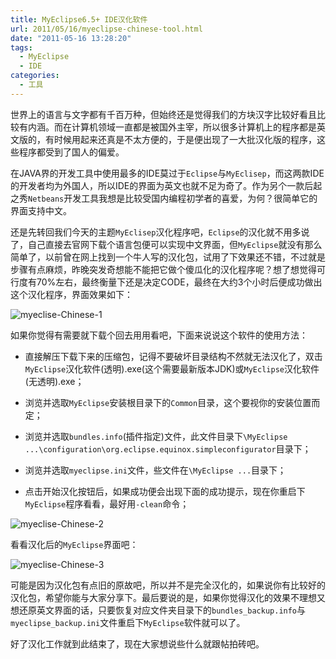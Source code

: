 ```yaml
---
title: MyEclipse6.5+ IDE汉化软件
url: 2011/05/16/myeclipse-chinese-tool.html
date: "2011-05-16 13:28:20"
tags: 
  - MyEclipse
  - IDE
categories:
  - 工具
---
```

 
世界上的语言与文字都有千百万种，但始终还是觉得我们的方块汉字比较好看且比较有内涵。而在计算机领域一直都是被国外主宰，所以很多计算机上的程序都是英文版的，有时候用起来还真是不太方便的，于是便出现了一大批汉化版的程序，这些程序都受到了国人的偏爱。

<!--more-->

在JAVA界的开发工具中使用最多的IDE莫过于`Eclipse`与`MyEclisep`，而这两款IDE的开发者均为外国人，所以IDE的界面为英文也就不足为奇了。作为另个一款后起之秀`Netbeans`开发工具我想是比较受国内编程初学者的喜爱，为何？很简单它的界面支持中文。

还是先转回我们今天的主题`MyEclisep`汉化程序吧，`Eclipse`的汉化就不用多说了，自己直接去官网下载个语言包便可以实现中文界面，但`MyEclipse`就没有那么简单了，以前曾在网上找到一个牛人写的汉化包，试用了下效果还不错，不过就是步骤有点麻烦，昨晚突发奇想能不能把它做个傻瓜化的汉化程序呢？想了想觉得可行度有70%左右，最终衡量下还是决定CODE，最终在大约3个小时后便成功做出这个汉化程序，界面效果如下：

![myeclise-Chinese-1](http://siteimgs.cn-sh2.ufileos.com/2011/05-16-myeclipse-Chinese-1.png)

如果你觉得有需要就下载个回去用用看吧，下面来说说这个软件的使用方法：

* 直接解压下载下来的压缩包，记得不要破坏目录结构不然就无法汉化了，双击`MyEclipse`汉化软件(透明).exe(这个需要最新版本JDK)或`MyEclipse`汉化软件(无透明).exe；

* 浏览并选取`MyEclipse`安装根目录下的`Common`目录，这个要视你的安装位置而定；

* 浏览并选取`bundles.info`(插件指定)文件，此文件目录下`\MyEclipse ...\configuration\org.eclipse.equinox.simpleconfigurator`目录下；

* 浏览并选取`myeclipse.ini`文件，些文件在`\MyEclipse ...`目录下；

* 点击开始汉化按钮后，如果成功便会出现下面的成功提示，现在你重启下`MyEclipse`程序看看，最好用`-clean`命令；


![myeclise-Chinese-2](http://siteimgs.cn-sh2.ufileos.com/2011/05-16-myeclipse-Chinese-2.png)

看看汉化后的`MyEclipse`界面吧：

![myeclise-Chinese-3](http://siteimgs.cn-sh2.ufileos.com/2011/05-16-myeclipse-Chinese-3.png)

可能是因为汉化包有点旧的原故吧，所以并不是完全汉化的，如果说你有比较好的汉化包，希望你能与大家分享下。最后要说的是，如果你觉得汉化的效果不理想又想还原英文界面的话，只要恢复对应文件夹目录下的`bundles_backup.info`与`myeclipse_backup.ini`文件重启下`MyEclipse`软件就可以了。

好了汉化工作就到此结束了，现在大家想说些什么就跟帖拍砖吧。